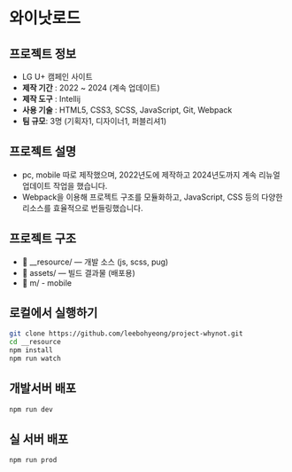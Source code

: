 # 와이낫로드

## 프로젝트 정보
- LG U+ 캠페인 사이트
- **제작 기간** : 2022 ~ 2024 (계속 업데이트)
- **제작 도구** : Intellij
- **사용 기술** : HTML5, CSS3, SCSS, JavaScript, Git, Webpack
- **팀 규모**: 3명 (기획자1, 디자이너1, 퍼블리셔1)

## 프로젝트 설명
- pc, mobile 따로 제작했으며, 2022년도에 제작하고 2024년도까지 계속 리뉴얼 업데이트 작업을 했습니다.
- Webpack을 이용해 프로젝트 구조를 모듈화하고, JavaScript, CSS 등의 다양한 리소스를 효율적으로 번들링했습니다.

## 프로젝트 구조
- 📂 __resource/ — 개발 소스 (js, scss, pug)
- 📂 assets/ — 빌드 결과물 (배포용)
- 📂 m/ - mobile

## 로컬에서 실행하기
```bash
git clone https://github.com/leebohyeong/project-whynot.git
cd __resource
npm install
npm run watch
```

## 개발서버 배포

```bash
npm run dev
```

## 실 서버 배포
```bash
npm run prod
```